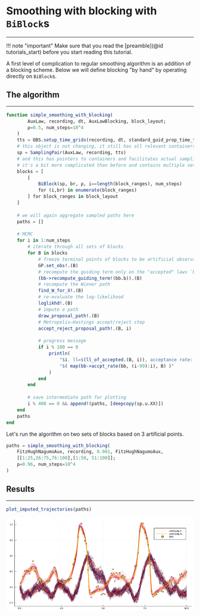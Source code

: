 # Smoothing with blocking with `BiBlock`s
***

!!! note "important"
    Make sure that you read the [preamble](@id tutorials_start) before you start reading this tutorial.

A first level of complication to regular smoothing algorithm is an addition of a blocking scheme. Below we will define blocking "by hand" by operating directly on `BiBlock`s.

## The algorithm
---
```julia
function simple_smoothing_with_blocking(
        AuxLaw, recording, dt, AuxLawBlocking, block_layout;
        ρ=0.5, num_steps=10^4
    )
    tts = OBS.setup_time_grids(recording, dt, standard_guid_prop_time_transf)
    # this object is not changing, it still has all relevant containers
    sp = SamplingPair(AuxLaw, recording, tts)
    # and this has pointers to containers and facilitates actual sampling,
    # it's a bit more complicated than before and contains multiple sets of blocks
    blocks = [
        [
            BiBlock(sp, br, ρ, i==length(block_ranges), num_steps)
            for (i,br) in enumerate(block_ranges)
        ] for block_ranges in block_layout
    ]

    # we will again aggregate sampled paths here
    paths = []

    # MCMC
    for i in 1:num_steps
        # iterate through all sets of blocks
        for B in blocks
            # freeze terminal points of blocks to be artificial observations
            GP.set_obs!.(B)
            # recompute the guiding term only on the "accepted" laws `bb.b.PP`
            (bb->recompute_guiding_term!(bb.b)).(B)
            # recompute the Wiener path
            find_W_for_X!.(B)
            # re-evaluate the log-likelihood
            loglikhd!.(B)
            # impute a path
            draw_proposal_path!.(B)
            # Metropolis–Hastings accept/reject step
            accept_reject_proposal_path!.(B, i)

            # progress message
            if i % 100 == 0
                println(
                    "$i. ll=$(ll_of_accepted.(B, i)), acceptance rate: ",
                    "$( map(bb->accpt_rate(bb, (i-99):i), B) )"
                )
            end
        end

        # save intermediate path for plotting
        i % 400 == 0 && append!(paths, [deepcopy(sp.u.XX)])
    end
    paths
end
```

Let's run the algorithm on two sets of blocks based on 3 artificial points.

```julia
paths = simple_smoothing_with_blocking(
    FitzHughNagumoAux, recording, 0.001, FitzHughNagumoAux,
    [[1:25,26:75,76:100],[1:50, 51:100]];
    ρ=0.96, num_steps=10^4
)
```

## Results
---
```julia
plot_imputed_trajectories(paths)
```
![smoothing_with_blocking](../../assets/tutorials/biblock/smoothing_with_blocking.png)
